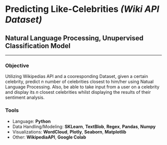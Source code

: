 # Predicting Like-Celebrities *(Wiki API Dataset)*
## Natural Language Processing, Unupervised Classification Model

---

### Objective
Utilizing Wikipedias API and a cooresponding Dataset, given a certain celebrity, predict *n* number of celebrities closest to him/her using Natual Language Processing. Also, be able to take input from a user on a celebrity and display its *n* closest celebrities whilst displaying the results of their sentiment analysis.

### Tools
* Language: **Python**
* Data Handling/Modeling: **SKLearn**, **TextBlob**, **Regex**, **Pandas**, **Numpy**
* Visualizations: **WordCloud**, **Plotly**,  **Seaborn**, **Matplotlib**
* Other: **WikipediaAPI**, **Google Colab**
